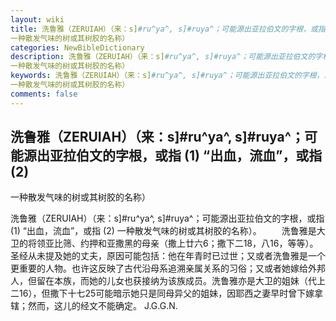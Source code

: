 ```yaml
---
layout: wiki
title: 洗鲁雅（ZERUIAH）（来：s]#ru^ya^, s]#ruya^；可能源出亚拉伯文的字根，或指 (1) “出血，流血”，或指 (2)
一种散发气味的树或其树胶的名称）
categories: NewBibleDictionary
description: 洗鲁雅（ZERUIAH）（来：s]#ru^ya^, s]#ruya^；可能源出亚拉伯文的字根，或指 (1) “出血，流血”，或指 (2)
一种散发气味的树或其树胶的名称）
keywords: 洗鲁雅（ZERUIAH）（来：s]#ru^ya^, s]#ruya^；可能源出亚拉伯文的字根，或指 (1) “出血，流血”，或指 (2)
一种散发气味的树或其树胶的名称）
comments: false
---
```


## 洗鲁雅（ZERUIAH）（来：s]#ru^ya^, s]#ruya^；可能源出亚拉伯文的字根，或指 (1) “出血，流血”，或指 (2)
一种散发气味的树或其树胶的名称）



洗鲁雅（ZERUIAH）（来：s]#ru^ya^, s]#ruya^；可能源出亚拉伯文的字根，或指
(1) “出血，流血”，或指 (2) 一种散发气味的树或其树胶的名称）。
　　洗鲁雅是大卫的将领亚比筛、约押和亚撒黑的母亲（撒上廿六6；撒下二18，八16，等等）。圣经从未提及她的丈夫，原因可能包括：他在年青时已过世；又或者洗鲁雅是一个更重要的人物。也许这反映了古代沿母系追溯亲属关系的习俗；又或者她嫁给外邦人，但留在本族，而她的儿女也获接纳为该族成员。洗鲁雅亦是大卫的姐妹（代上二16），但撒下十七25可能暗示她只是同母异父的姐妹，因耶西之妻早时曾下嫁拿辖；然而，这儿的经文不能确定。
J.G.G.N.




